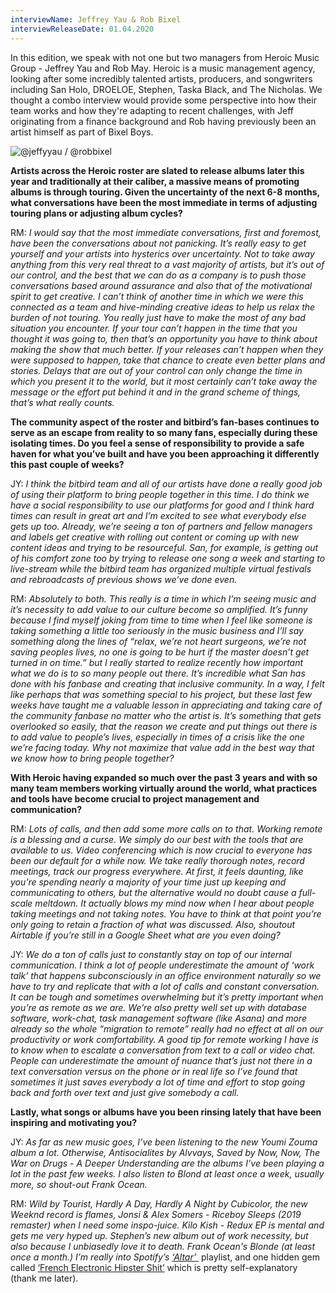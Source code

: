 ```yaml
---
interviewName: Jeffrey Yau & Rob Bixel
interviewReleaseDate: 01.04.2020
---
```


In this edition, we speak with not one but two managers from Heroic Music
Group - Jeffrey Yau and Rob May. Heroic is a music management agency, looking
after some incredibly talented artists, producers, and songwriters including
San Holo, DROELOE, Stephen, Taska Black, and The Nicholas. We thought a combo
interview would provide some perspective into how their team works and how
they're adapting to recent challenges, with Jeff originating from a finance
background and Rob having previously been an artist himself as part of Bixel
Boys.

![@jeffyyau / @robbixel](unnamed-3-.jpg)

**Artists across the Heroic roster are slated to release albums later this year and traditionally at their caliber, a massive means of promoting albums is through touring. Given the uncertainty of the next 6-8 months, what conversations have been the most immediate in terms of adjusting touring plans or adjusting album cycles?**

RM: *I would say that the most immediate conversations, first and foremost, have been the conversations about not panicking. It’s really easy to get yourself and your artists into hysterics over uncertainty. Not to take away anything from this very real threat to a vast majority of artists, but it’s out of our control, and the best that we can do as a company is to push those conversations based around assurance and also that of the motivational spirit to get creative. I can’t think of another time in which we were this connected as a team and hive-minding creative ideas to help us relax the burden of not touring. You really just have to make the most of any bad situation you encounter. If your tour can’t happen in the time that you thought it was going to, then that’s an opportunity you have to think about making the show that much better. If your releases can’t happen when they were supposed to happen, take that chance to create even better plans and stories. Delays that are out of your control can only change the time in which you present it to the world, but it most certainly can’t take away the message or the effort put behind it and in the grand scheme of things, that’s what really counts.*

**The community aspect of the roster and bitbird’s fan-bases continues to serve as an escape from reality to so many fans, especially during these isolating times. Do you feel a sense of responsibility to provide a safe haven for what you’ve built and have you been approaching it differently this past couple of weeks?**

JY: *I think the bitbird team and all of our artists have done a really good job of using their platform to bring people together in this time. I do think we have a social responsibility to use our platforms for good and I think hard times can result in great art and I’m excited to see what everybody else gets up too. Already, we’re seeing a ton of partners and fellow managers and labels get creative with rolling out content or coming up with new content ideas and trying to be resourceful. San, for example, is getting out of his comfort zone too by trying to release one song a week and starting to live-stream while the bitbird team has organized multiple virtual festivals and rebroadcasts of previous shows we’ve done even.*

RM: *Absolutely to both. This really is a time in which I’m seeing music and it’s necessity to add value to our culture become so amplified. It’s funny because I find myself joking from time to time when I feel like someone is taking something a little too seriously in the music business and I’ll say something along the lines of “relax, we’re not heart surgeons, we’re not saving peoples lives, no one is going to be hurt if the master doesn’t get turned in on time.” but I really started to realize recently how important what we do is to so many people out there. It’s incredible what San has done with his fanbase and creating that inclusive community. In a way, I felt like perhaps that was something special to his project, but these last few weeks have taught me a valuable lesson in appreciating and taking care of the community fanbase no matter who the artist is. It’s something that gets overlooked so easily, that the reason we create and put things out there is to add value to people’s lives, especially in times of a crisis like the one we’re facing today. Why not maximize that value add in the best way that we know how to bring people together?*

**With Heroic having expanded so much over the past 3 years and with so many team members working virtually around the world, what practices and tools have become crucial to project management and communication?**

RM: *Lots of calls, and then add some more calls on to that. Working remote is a blessing and a curse. We simply do our best with the tools that are available to us. Video conferencing which is now crucial to everyone has been our default for a while now. We take really thorough notes, record meetings, track our progress everywhere. At first, it feels daunting, like you’re spending nearly a majority of your time just up keeping and communicating to others, but the alternative would no doubt cause a full-scale meltdown. It actually blows my mind now when I hear about people taking meetings and not taking notes. You have to think at that point you’re only going to retain a fraction of what was discussed. Also, shoutout Airtable if you’re still in a Google Sheet what are you even doing?*

JY: *We do a ton of calls just to constantly stay on top of our internal communication. I think a lot of people underestimate the amount of ‘work talk’ that happens subconsciously in an office environment naturally so we have to try and replicate that with a lot of calls and constant conversation. It can be tough and sometimes overwhelming but it’s pretty important when you’re as remote as we are. We’re also pretty well set up with database software, work-chat, task management software (like Asana) and more already so the whole “migration to remote” really had no effect at all on our productivity or work comfortability. A good tip for remote working I have is to know when to escalate a conversation from text to a call or video chat. People can underestimate the amount of nuance that’s just not there in a text conversation versus on the phone or in real life so I’ve found that sometimes it just saves everybody a lot of time and effort to stop going back and forth over text and just give somebody a call.*

**Lastly, what songs or albums have you been rinsing lately that have been inspiring and motivating you?**

JY: *As far as new music goes, I’ve been listening to the new Youmi Zouma album a lot. Otherwise, Antisocialites by Alvvays, Saved by Now, Now, The War on Drugs - A Deeper Understanding are the albums I’ve been playing a lot in the past few weeks. I also listen to Blond at least once a week, usually more, so shout-out Frank Ocean.*

RM: *Wild by Tourist, Hardly A Day, Hardly A Night by Cubicolor, the new Weeknd record is flames, Jonsi & Alex Somers - Riceboy Sleeps (2019 remaster) when I need some inspo-juice. Kilo Kish - Redux EP is mental and gets me very hyped up. Stephen’s new album out of work necessity, but also because I unbiasedly love it to death. Frank Ocean's Blonde (at least once a month.) I’m really into Spotify’s* [*‘Altar’* ](https://url7304.disco-mailer.net/ls/click?upn=iv09c6IKQuwif-2F-2BgKB34zYII7eu20Dxr0cHTw2YVWB60wHe6vKagUMBVHsGXzXxzuelh-2FNC8dnzQMfOdG80ZC1Ld0kuEYXqWT77ept8Fe0XfqfRZPPGKOmAIOX0YSU-2BSavFxtKKTmk1xk35ExWejG-2Bm-2BUGr9g1buCw7Xoigh9J9nBIXfvI6DVsdHVOACxhGD3Rc5x5ezABhpy9dpARl8V4K5MxoO-2Booa-2FKee35-2BoVCJPgbxHqJO4u3MvIaWv7eUUJYWiiA1fCFc3b2wCU4kUmv9oZNG7kuu8R7NeyLTb1-2F3RftW80zb8odwJi9sAjnKXcIBiPtbp5aqTnx8DnCxBtQ-3D-3D7Xc-_VR5YpPpua1XtZtviTR59iWPtCmN-2Fu4xeqzscqhorE2wRkJ0tVncTrF-2BbU2YBnVaMxDeR6zTA3pEJS0WY-2BRotQZAEuma737pxDUsE6BGtM5WqQDB8K7yoLDTy5eFLXPneKyNDbIMHH3L-2Fry3xAejoAxWJ8uDmr4J7y7kJhE-2FM-2FnZGxV7PMEBgHA0hhpu0Gq9mub-2BPkVZUmwWLQMxciHu78S130cVH1o9FDJ0bT1LkhNX0h6InaiElpJTIlbMj-2FWMQAa5Aa4ck6HzI5uQaM9fLE9r7cbwpgLVTWIm5QPygv9OYBvjo7ME-2FEEzbb51nlHvdArtjXedeng-2B0IJQIIvUwA3fv-2BvH4PAeRPGYG3Mw5Kqsa6YL5lNU9AYQMwDlG2aO32Pii2Oi5GGMt7tPTDKIxmtouIusyjZg3HWbqaWmnoj4-3D) playlist, and one hidden gem called [‘French Electronic Hipster Shit’](https://url7304.disco-mailer.net/ls/click?upn=iv09c6IKQuwif-2F-2BgKB34zYII7eu20Dxr0cHTw2YVWB60wHe6vKagUMBVHsGXzXxzuelh-2FNC8dnzQMfOdG80ZC1Ld0kuEYXqWT77ept8Fe0XfqfRZPPGKOmAIOX0YSU-2BSavFxtKKTmk1xk35ExWejG-2Bm-2BUGr9g1buCw7Xoigh9J9QSjkPcRr6nVXISX-2BIrw0aO8iflq3CQjNMKH-2BVxTyHUFLr612IXcGYJM1IuS60cksyM66O5Egoyp2mI2N9LN4AQt-2BSUC6ZyVSHlTplKs-2FJEZQZ01vlwgKzyzWmWmSQBnIRuZCcnaWTnBoc-2BnagUGlZYIGqH7DMxxqyT07fZjmmjw-3D-3DrsT8_VR5YpPpua1XtZtviTR59iWPtCmN-2Fu4xeqzscqhorE2wRkJ0tVncTrF-2BbU2YBnVaMxDeR6zTA3pEJS0WY-2BRotQZAEuma737pxDUsE6BGtM5WqQDB8K7yoLDTy5eFLXPneKyNDbIMHH3L-2Fry3xAejoAxWJ8uDmr4J7y7kJhE-2FM-2FnZGxV7PMEBgHA0hhpu0Gq9mub-2BPkVZUmwWLQMxciHu78S130cVH1o9FDJ0bT1LkhNX0h6InaiElpJTIlbMj-2FWMQOBy5hysxx4v2tdN4bejJGLim7bueflnEzv1mUSfhN0d7EOaxeObdEaG8JJiNrxdvUb85g66y4mYKIbIEjTckmQkD1iEY936ZL936TFhdilhsSuUuVIWsGNoSuz1NP0Zq99-2Bz9Q1rD1RGAVtFaCF0wTiR2R-2FS0G9zmfq-2FsslWkM0-3D) which is pretty self-explanatory (thank me later).
